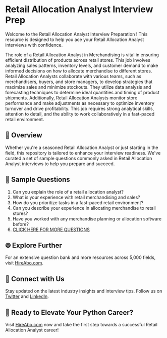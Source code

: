 # Retail Allocation Analyst Interview Prep

Welcome to the Retail Allocation Analyst Interview Preparation ! This resource is designed to help you ace your Retail Allocation Analyst interviews with confidence.

The role of a Retail Allocation Analyst in Merchandising is vital in ensuring efficient distribution of products across retail stores. This job involves analyzing sales patterns, inventory levels, and customer demand to make informed decisions on how to allocate merchandise to different stores. Retail Allocation Analysts collaborate with various teams, such as merchandisers, buyers, and store managers, to develop strategies that maximize sales and minimize stockouts. They utilize data analysis and forecasting techniques to determine ideal quantities and timing of product shipments. Additionally, Retail Allocation Analysts monitor store performance and make adjustments as necessary to optimize inventory turnover and drive profitability. This job requires strong analytical skills, attention to detail, and the ability to work collaboratively in a fast-paced retail environment.

## 🚀 Overview

Whether you're a seasoned Retail Allocation Analyst or just starting in the field, this repository is tailored to enhance your interview readiness. We've curated a set of sample questions commonly asked in Retail Allocation Analyst interviews to help you prepare and succeed.

## 📝 Sample Questions

1. Can you explain the role of a retail allocation analyst?
2. What is your experience with retail merchandising and sales?
3. How do you prioritize tasks in a fast-paced retail environment?
4. Can you describe your experience in allocating merchandise to retail stores?
5. Have you worked with any merchandise planning or allocation software before?
6. [CLICK HERE FOR MORE QUESTIONS](https://hireabo.com/job/22_3_10/Retail%20Allocation%20Analyst)

## 🌐 Explore Further

For an extensive question bank and more resources across 5,000 fields, visit [HireAbo.com](https://www.hireabo.com).

## 📱 Connect with Us

Stay updated on the latest industry insights and interview tips. Follow us on [Twitter](https://twitter.com/hireabo) and [LinkedIn](https://www.linkedin.com/in/hire-abo-3609972a8/).

## 🚀 Ready to Elevate Your Python Career?

Visit [HireAbo.com](https://www.hireabo.com) now and take the first step towards a successful Retail Allocation Analyst career!